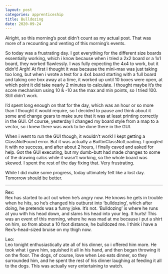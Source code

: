 ```yaml
---
layout: post 
categories: apprenticeship
title: Bulldozing
date: 2020-09-24
---
```


Alright, so this morning’s post didn’t count as my actual post.  That was more of a recounting and venting of this morning’s events.  

So today was a frustrating day.  I got everything for the different size boards essentially working, which i know because when i tried a 2x2 board or a 1x1 board, they worked flawlessly.  I was fully expecting the 4x4 to work, but it didn’t!  Argh!  At first i thought it was because the mini-max was just taking too long, but when i wrote a test for a 4x4 board starting with a full board and taking one box away at a time, it worked up until 10 boxes were open, at which point it did take nearly 2 minutes to calculate.  I thought maybe it’s the score mechanism using 10 & -10 as the max and min points, so I tried 100.  Still didn’t work.  

I’d spent long enough on that for the day, which was an hour or so more than I thought it would require, so I decided to pause and think about it some and change gears to make sure that it was at least printing correctly in the GUI.  Of course, yesterday I changed my board style from a map to a vector, so i knew there was work to be done there in the GUI.  

When i went to run the GUI though, it wouldn’t work!  I kept getting a ClassNotFound error.  But it was actually a BuiltinClassNotLoading.  I googled it with no success, and after about 2 hours, i finally caved and asked for help.  Got the GUI executing, but my dumb-butt had made changes to some of the drawing calcs while it wasn’t working, so the whole board was skewed.  I spent the rest of the day fixing that.  Very frustrating.

While I did make some progress, today ultimately felt like a lost day.  Tomorrow should be better.  

***
Rex:  
Rex has started to act out when he’s angry now.  He knows he gets in trouble when he hits, so he’s changed his outburst into ‘bulldozing’, which after doing, he pretends was a funny joke.  It’s not.  ‘Bulldozing’ is where he runs at you with his head down, and slams his head into your leg.  It hurts!  This was an event of this morning, where he was mad at me because i put a shirt on him, so from about a 10 foot distance, he bulldozed me.  I think i have a Rex’s-head-sized bruise on my thigh now.

Leo:  
Leo tonight enthusiastically ate all of his dinner, so i offered him more.  He took what i gave him, squished it all in his hand, and then began throwing it on the floor.  The dogs, of course, love when Leo eats dinner, so they surrounded him, and he spent the rest of his dinner laughing at feeding it all to the dogs.  This was actually very entertaining to watch.
